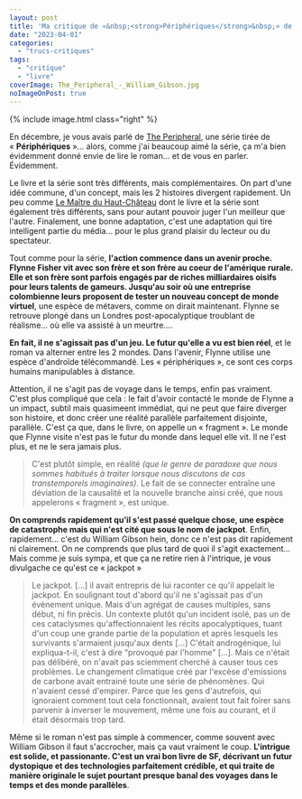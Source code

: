 ```yaml
---
layout: post
title: 'Ma critique de «&nbsp;<strong>Périphériques</strong>&nbsp;» de <em>William Gibson</em>'
date: "2023-04-01"
categories: 
  - "trucs-critiques"
tags: 
  - "critique"
  - "livre"
coverImage: The_Peripheral_-_William_Gibson.jpg
noImageOnPost: true
---
```


{% include image.html class="right" %}

En décembre, je vous avais parlé de <a href="/2022/12/ma-critique-de-the-peripheral/" lang="en">The Peripheral</a>, une série tirée de «&nbsp;<strong>Périphériques</strong>&nbsp;»... alors, comme j'ai beaucoup aimé la série, ça m'a bien évidemment donné envie de lire le roman... et de vous en parler. Évidemment.

Le livre et la série sont très différents, mais complémentaires. On part d'une idée commune, d'un concept, mais les 2&nbsp;histoires divergent rapidement. Un peu comme <a href="/2018/02/ma-critique-de-le-maitre-du-haut-chateau-de-philip-k-dick/">Le Maître du Haut-Château</a> dont le livre et la série sont également très différents, sans pour autant pouvoir juger l'un meilleur que l'autre. Finalement, une bonne adaptation, c'est une adaptation qui tire intelligent partie du média... pour le plus grand plaisir du lecteur ou du spectateur.

Tout comme pour la série, <strong>l'action commence dans un avenir proche. Flynne Fisher vit avec son frère et son frère au coeur de l'amérique rurale. Elle et son frère sont parfois engagés par de riches milliardaires oisifs pour leurs talents de gameurs. Jusqu'au soir où une entreprise colombienne leurs proposent de tester un nouveau concept de monde virtuel</strong>, une espèce de métavers, comme on dirait maintenant. Flynne se retrouve plongé dans un Londres post-apocalyptique troublant de réalisme... où elle va assisté à un meurtre....

<strong>En fait, il ne s'agissait pas d'un jeu. Le futur qu'elle a vu est bien réel</strong>, et le roman va alterner entre les 2 mondes. Dans l'avenir, Flynne utilise une espèce d'androïde télécommandé. Les «&nbsp;périphériques&nbsp;», ce sont ces corps humains manipulables à distance.

Attention, il ne s'agit pas de voyage dans le temps, enfin pas vraiment. C'est plus compliqué que cela&nbsp;: le fait d'avoir contacté le monde de Flynne a un impact, subtil mais quasimeent immédiat, qui ne peut que faire diverger son histoire, et donc créer une réalité parallèle parfaitement disjointe, parallèle. C'est ça que, dans le livre, on appelle un «&nbsp;fragment&nbsp;». Le monde que Flynne visite n'est pas le futur du monde dans lequel elle vit. Il ne l'est plus, et ne le sera jamais plus.

<blockquote class="citation">
  <p>C'est plutôt simple, en réalité <i>(que le genre de paradoxe que nous sommes habitués à traiter lorsque nous discutons de cas transtemporels imaginaires)</i>. Le fait de se connecter entraîne une déviation de la causalité et la nouvelle branche ainsi créé, que nous appelerons «&nbsp;fragment&nbsp;», est unique.</p>
</blockquote>

<strong>On comprends rapidement qu'il s'est passé quelque chose, une espèce de catastrophe mais qui n'est cité que sous le nom de jackpot</strong>. Enfin, rapidement... c'est du William Gibson hein, donc ce n'est pas dit rapidement ni clairement. On ne comprends que plus tard de quoi il s'agit exactement... Mais comme je suis sympa, et que ça ne retire rien à l'intrique, je vous divulgache ce qu'est ce «&nbsp;jackpot&nbsp;»

<blockquote class="citation">
  <p>Le jackpot. [...] il avait entrepris de lui raconter ce qu'il appelait le jackpot. En soulignant tout d'abord qu'il ne s'agissait pas d'un évènement unique. Mais d'un agrégat de causes multiples, sans début, ni fin précis. Un contexte plutôt qu'un incident isolé, pas un de ces cataclysmes qu'affectionnaient les récits apocalyptiques, tuant d'un coup une grande partie de la population et après lesquels les survivants s'armaient jusqu'aux dents [...] C'était androgénique, lui expliqua-t-il, c'est à dire "provoqué par l'homme" [...]. Mais ce n'était pas délibéré, on n'avait pas sciemment cherché à causer tous ces problèmes. Le changement climatique créé par l'excèse d'emissions de carbone avait entrainé toute une série de phénomènes. Qui n'avaient cessé d'empirer. Parce que les gens d'autrefois, qui ignoraient comment tout cela fonctionnait, avaient tout fait foirer sans parvenir à inverser le mouvement, même une fois au courant, et il était désormais trop tard.</p>
</blockquote>

Même si le roman n'est pas simple à commencer, comme souvent avec William Gibson il faut s'accrocher, mais ça vaut vraiment le coup. <strong>L'intrigue est solide, et passionante. C'est un vrai bon livre de <abbr>SF</abbr>, décrivant un futur dystopique et des technologies parfaitement crédible, et qui traite de manière originale le sujet pourtant presque banal des voyages dans le temps et des monde parallèles</strong>.
